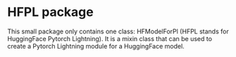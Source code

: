 <!--
SPDX-FileCopyrightText: Copyright © 2024 Idiap Research Institute <contact@idiap.ch>
SPDX-FileContributor: Vincent Jung <vincent.jung@idiap.ch>

SPDX-License-Identifier: GPL-3.0-only
-->

# HFPL package

This small package only contains one class: HFModelForPl (HFPL stands for HuggingFace Pytorch Lightning). It is a mixin class that can be used to create a Pytorch Lightning module for a HuggingFace model.